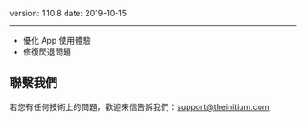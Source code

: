 version: 1.10.8
date: 2019-10-15

---

- 優化 App 使用體驗
- 修復閃退問題

## 聯繫我們

若您有任何技術上的問題，歡迎來信告訴我們：[support@theinitium.com](mailto:support@theinitium.com)